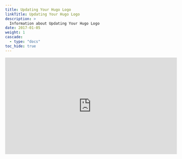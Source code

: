 ```yaml
---
title: Updating Your Hugo Logo
linkTitle: Updating Your Hugo Logo
description: >
  Information about Updating Your Hugo Logo
date: 2017-01-05
weight: 1
cascade:
  - type: "docs"
toc_hide: true
---
```


<iframe width="560" height="315" src="https://www.youtube.com/embed/XlIfO7b9zn8?si=G9aJhySG_F_VYCiR" title="YouTube video player" frameborder="0" allow="accelerometer; autoplay; clipboard-write; encrypted-media; gyroscope; picture-in-picture; web-share" referrerpolicy="strict-origin-when-cross-origin" allowfullscreen></iframe>
 